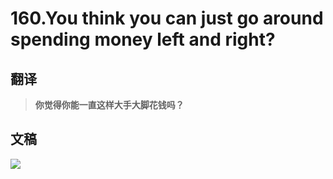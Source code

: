 # 160.You think you can just go around spending money left and right?

## 翻译

> **你觉得你能一直这样大手大脚花钱吗？**

## 文稿

![](https://cdn.jsdelivr.net/gh/imtianx/speaking180/img/160.jpg)

